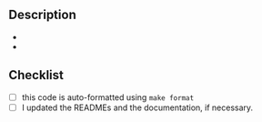 ## Description
- 
- 

## Checklist

- [ ] this code is auto-formatted using `make format`
- [ ] I updated the READMEs and the documentation, if necessary.